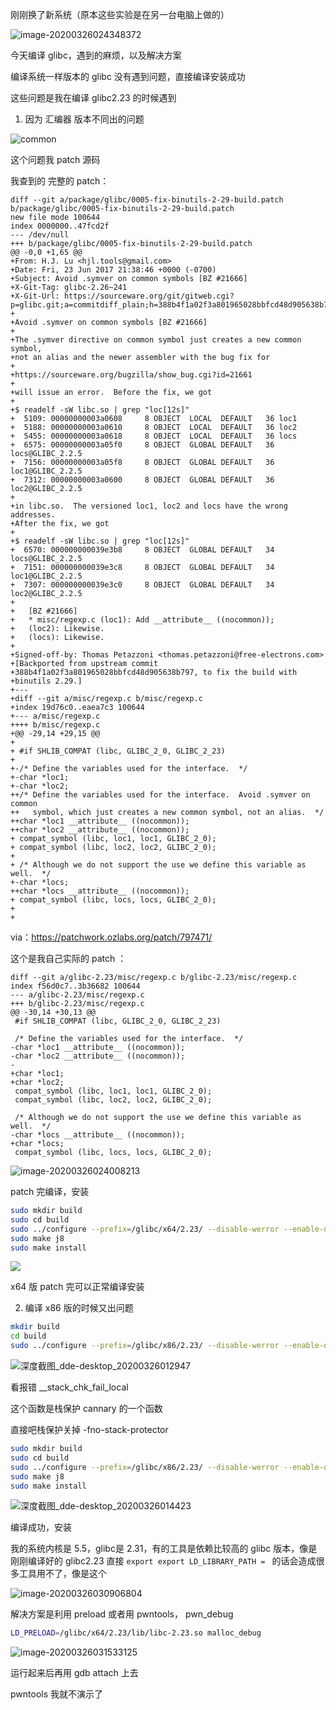 刚刚换了新系统（原本这些实验是在另一台电脑上做的）

![image-20200326024348372](/home/r00t/note/compile_glibc/image-20200326024348372.png)

今天编译 glibc，遇到的麻烦，以及解决方案

编译系统一样版本的 glibc 没有遇到问题，直接编译安装成功



这些问题是我在编译 glibc2.23 的时候遇到

1. 因为 汇编器 版本不同出的问题

![common](/home/r00t/note/compile_glibc/深度截图_dde-desktop_20200325235223.png)

这个问题我 patch 源码

我查到的 完整的 patch：

```
diff --git a/package/glibc/0005-fix-binutils-2-29-build.patch b/package/glibc/0005-fix-binutils-2-29-build.patch
new file mode 100644
index 0000000..47fcd2f
--- /dev/null
+++ b/package/glibc/0005-fix-binutils-2-29-build.patch
@@ -0,0 +1,65 @@ 
+From: H.J. Lu <hjl.tools@gmail.com>
+Date: Fri, 23 Jun 2017 21:38:46 +0000 (-0700)
+Subject: Avoid .symver on common symbols [BZ #21666]
+X-Git-Tag: glibc-2.26~241
+X-Git-Url: https://sourceware.org/git/gitweb.cgi?p=glibc.git;a=commitdiff_plain;h=388b4f1a02f3a801965028bbfcd48d905638b797
+
+Avoid .symver on common symbols [BZ #21666]
+
+The .symver directive on common symbol just creates a new common symbol,
+not an alias and the newer assembler with the bug fix for
+
+https://sourceware.org/bugzilla/show_bug.cgi?id=21661
+
+will issue an error.  Before the fix, we got
+
+$ readelf -sW libc.so | grep "loc[12s]"
+  5109: 00000000003a0608     8 OBJECT  LOCAL  DEFAULT   36 loc1
+  5188: 00000000003a0610     8 OBJECT  LOCAL  DEFAULT   36 loc2
+  5455: 00000000003a0618     8 OBJECT  LOCAL  DEFAULT   36 locs
+  6575: 00000000003a05f0     8 OBJECT  GLOBAL DEFAULT   36 locs@GLIBC_2.2.5
+  7156: 00000000003a05f8     8 OBJECT  GLOBAL DEFAULT   36 loc1@GLIBC_2.2.5
+  7312: 00000000003a0600     8 OBJECT  GLOBAL DEFAULT   36 loc2@GLIBC_2.2.5
+
+in libc.so.  The versioned loc1, loc2 and locs have the wrong addresses.
+After the fix, we got
+
+$ readelf -sW libc.so | grep "loc[12s]"
+  6570: 000000000039e3b8     8 OBJECT  GLOBAL DEFAULT   34 locs@GLIBC_2.2.5
+  7151: 000000000039e3c8     8 OBJECT  GLOBAL DEFAULT   34 loc1@GLIBC_2.2.5
+  7307: 000000000039e3c0     8 OBJECT  GLOBAL DEFAULT   34 loc2@GLIBC_2.2.5
+
+	[BZ #21666]
+	* misc/regexp.c (loc1): Add __attribute__ ((nocommon));
+	(loc2): Likewise.
+	(locs): Likewise.
+
+Signed-off-by: Thomas Petazzoni <thomas.petazzoni@free-electrons.com>
+[Backported from upstream commit
+388b4f1a02f3a801965028bbfcd48d905638b797, to fix the build with
+binutils 2.29.]
+---
+diff --git a/misc/regexp.c b/misc/regexp.c
+index 19d76c0..eaea7c3 100644
+--- a/misc/regexp.c
++++ b/misc/regexp.c
+@@ -29,14 +29,15 @@
+ 
+ #if SHLIB_COMPAT (libc, GLIBC_2_0, GLIBC_2_23)
+ 
+-/* Define the variables used for the interface.  */
+-char *loc1;
+-char *loc2;
++/* Define the variables used for the interface.  Avoid .symver on common
++   symbol, which just creates a new common symbol, not an alias.  */
++char *loc1 __attribute__ ((nocommon));
++char *loc2 __attribute__ ((nocommon));
+ compat_symbol (libc, loc1, loc1, GLIBC_2_0);
+ compat_symbol (libc, loc2, loc2, GLIBC_2_0);
+ 
+ /* Although we do not support the use we define this variable as well.  */
+-char *locs;
++char *locs __attribute__ ((nocommon));
+ compat_symbol (libc, locs, locs, GLIBC_2_0);
+ 
+ 
```

via：https://patchwork.ozlabs.org/patch/797471/

这个是我自己实际的 patch ：

```
diff --git a/glibc-2.23/misc/regexp.c b/glibc-2.23/misc/regexp.c
index f56d0c7..3b36682 100644
--- a/glibc-2.23/misc/regexp.c
+++ b/glibc-2.23/misc/regexp.c
@@ -30,14 +30,13 @@
 #if SHLIB_COMPAT (libc, GLIBC_2_0, GLIBC_2_23)
 
 /* Define the variables used for the interface.  */
-char *loc1 __attribute__ ((nocommon));
-char *loc2 __attribute__ ((nocommon));
-
+char *loc1;
+char *loc2;
 compat_symbol (libc, loc1, loc1, GLIBC_2_0);
 compat_symbol (libc, loc2, loc2, GLIBC_2_0);
 
 /* Although we do not support the use we define this variable as well.  */
-char *locs __attribute__ ((nocommon));
+char *locs;
 compat_symbol (libc, locs, locs, GLIBC_2_0);
```

![image-20200326024008213](/home/r00t/note/compile_glibc/image-20200326024008213.png)

patch 完编译，安装

```bash
sudo mkdir build
sudo cd build
sudo ../configure --prefix=/glibc/x64/2.23/ --disable-werror --enable-debug=yes
sudo make j8
sudo make install
```

![](/home/r00t/note/compile_glibc/深度截图_dde-desktop_20200326005200.png)

x64 版 patch 完可以正常编译安装



2. 编译 x86 版的时候又出问题

```bash
mkdir build
cd build
sudo ../configure --prefix=/glibc/x86/2.23/ --disable-werror --enable-debug=yes --host=i686-linux-gnu --build=i686-linux-gnu CC="gcc -m32" CXX="g++ -m32"
```

![深度截图_dde-desktop_20200326012947](/home/r00t/note/compile_glibc/深度截图_dde-desktop_20200326012947.png)

看报错 __stack_chk_fail_local 

这个函数是栈保护 cannary 的一个函数

直接吧栈保护关掉 -fno-stack-protector

```bash
sudo mkdir build
sudo cd build
sudo ../configure --prefix=/glibc/x86/2.23/ --disable-werror --enable-debug=yes --host=i686-linux-gnu --build=i686-linux-gnu CC="gcc -m32 -fno-stack-protector" CXX="g++ -m32 -fno-stack-protector"
sudo make j8
sudo make install
```

![深度截图_dde-desktop_20200326014423](/home/r00t/note/compile_glibc/深度截图_dde-desktop_20200326014423.png)

编译成功，安装

我的系统内核是 5.5，glibc是 2.31，有的工具是依赖比较高的 glibc 版本，像是刚刚编译好的 glibc2.23 直接 `export export LD_LIBRARY_PATH = ` 的话会造成很多工具用不了，像是这个

![image-20200326030906804](/home/r00t/note/compile_glibc/image-20200326030906804.png)

解决方案是利用 preload 或者用 pwntools， pwn_debug

```bash
LD_PRELOAD=/glibc/x64/2.23/lib/libc-2.23.so malloc_debug
```

![image-20200326031533125](/home/r00t/note/compile_glibc/image-20200326031533125.png)

运行起来后再用 gdb attach 上去

pwntools 我就不演示了

